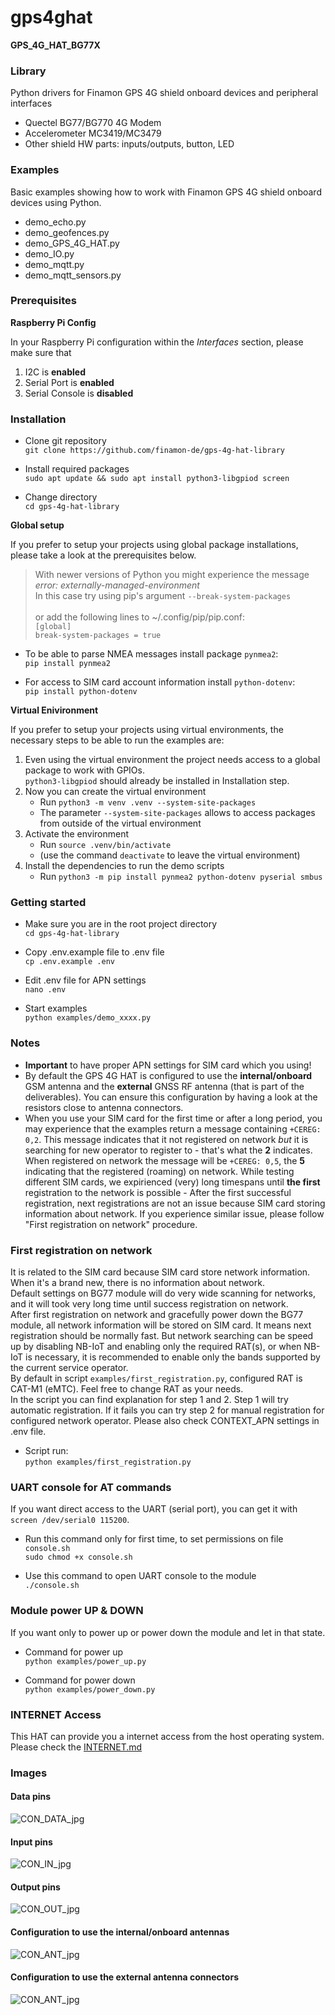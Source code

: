 # gps4ghat
**GPS_4G_HAT_BG77X** 

### Library

Python drivers for Finamon GPS 4G shield onboard devices and peripheral interfaces
- Quectel BG77/BG770 4G Modem
- Accelerometer MC3419/MC3479
- Other shield HW parts: inputs/outputs, button, LED

  
### Examples

Basic examples showing how to work with Finamon GPS 4G shield onboard devices using Python.
- demo_echo.py
- demo_geofences.py
- demo_GPS_4G_HAT.py
- demo_IO.py
- demo_mqtt.py
- demo_mqtt_sensors.py


### Prerequisites

__Raspberry Pi Config__

In your Raspberry Pi configuration within the _Interfaces_ section, please make sure that

1. I2C is **enabled**
2. Serial Port is **enabled**
3. Serial Console is **disabled**


### Installation
- Clone git repository\
  `git clone https://github.com/finamon-de/gps-4g-hat-library`

- Install required packages\
  `sudo apt update && sudo apt install python3-libgpiod screen`
  
- Change directory\
  `cd gps-4g-hat-library`

<!-- - Change directory\
  `cd gps-4g-hat-library/gps4ghat/dist/`

- Install `gps4ghat` python package\
  `pip install gps4ghat-0.1.0-py3-none-any.whl` -->

__Global setup__

If you prefer to setup your projects using global package installations, please take a look at the prerequisites below.

> With newer versions of Python you might experience the message *error: externally-managed-environment*<br/>
  In this case try using pip's argument `--break-system-packages`<br/>    		
  or add the following lines to ~/.config/pip/pip.conf:<br/>
  `[global]`<br/>
  `break-system-packages = true`

- To be able to parse NMEA messages install package `pynmea2`:\
  `pip install pynmea2`
  
- For access to SIM card account information install `python-dotenv`:\
  `pip install python-dotenv`


__Virtual Enivironment__

If you prefer to setup your projects using virtual environments, the necessary steps to be able to run the examples are:

1. Even using the virtual environment the project needs access to a global package to work with GPIOs.\
`python3-libgpiod` should already be installed in Installation step.
2. Now you can create the virtual environment 
    - Run `python3 -m venv .venv --system-site-packages`
    - The parameter `--system-site-packages` allows to access packages from outside of the virtual environment
3. Activate the environment 
    - Run `source .venv/bin/activate`
    - (use the command `deactivate` to leave the virtual environment)
4. Install the dependencies to run the demo scripts 
    - Run `python3 -m pip install pynmea2 python-dotenv pyserial smbus`


### Getting started
- Make sure you are in the root project directory\
  `cd gps-4g-hat-library` 

- Copy .env.example file to .env file\
  `cp .env.example .env`

- Edit .env file for APN settings\
  `nano .env`
  
- Start examples\
  `python examples/demo_xxxx.py`


### Notes

- **Important** to have proper APN settings for SIM card which you using!
- By default the GPS 4G HAT is configured to use the **internal/onboard** GSM antenna and the **external** GNSS RF antenna (that is part of the deliverables). You can ensure this configuration by having a look at the resistors close to antenna connectors.
- When you use your SIM card for the first time or after a long period, you may experience that the examples return a message containing `+CEREG: 0,2`. This message indicates that it not registered on network _but_ it is searching for new operator to register to - that's what the **2** indicates. When registered on network the message will be `+CEREG: 0,5`, the **5** indicating that the registered (roaming) on network. While testing different SIM cards, we expirienced (very) long timespans until **the first** registration to the network is possible - After the first successful registration, next registrations are not an issue because SIM card storing information about network.
If you experience similar issue, please follow "First registration on network" procedure.


### First registration on network
It is related to the SIM card because SIM card store network information. When it's a brand new, there is no information about network.\
Default settings on BG77 module will do very wide scanning for networks, and it will took very long time until success registration on network.\
After first registration on network and gracefully power down the BG77 module, all network information will be stored on SIM card. It means next registration should be normally fast.
But network searching can be speed up by disabling NB-IoT and enabling only the required RAT(s), or when NB-IoT is necessary, it is recommended to enable only the bands supported by the current service
operator.\
By default in script `examples/first_registration.py`, configured RAT is CAT-M1 (eMTC). Feel free to change RAT as your needs.\
In the script you can find explanation for step 1 and 2. Step 1 will try automatic registration. If it fails you can try step 2 for manual registration for configured network operator. Please also check CONTEXT_APN settings in .env file.
- Script run:\
    `python examples/first_registration.py`


### UART console for AT commands
If you want direct access to the UART (serial port), you can get it with `screen /dev/serial0 115200`.
- Run this command only for first time, to set permissions on file `console.sh`\
    `sudo chmod +x console.sh`

- Use this command to open UART console to the module\
    `./console.sh`


### Module power UP & DOWN
If you want only to power up or power down the module and let in that state.
- Command for power up\
    `python examples/power_up.py`

- Command for power down\
    `python examples/power_down.py`


### INTERNET Access
This HAT can provide you a internet access from the host operating system.
Please check the [INTERNET.md](INTERNET.md)



### Images

#### Data pins
![CON_DATA_jpg](./res/GPS_4G_HAT_CON_DATA.jpg)

#### Input pins
![CON_IN_jpg](./res/GPS_4G_HAT_CON_IN.jpg)

#### Output pins
![CON_OUT_jpg](./res/GPS_4G_HAT_CON_OUT.jpg)

#### Configuration to use the internal/onboard antennas
![CON_ANT_jpg](./res/GPS_4G_HAT_ANT_INTERN.jpg)

#### Configuration to use the external antenna connectors
![CON_ANT_jpg](./res/GPS_4G_HAT_ANT_EXTERN.jpg)
